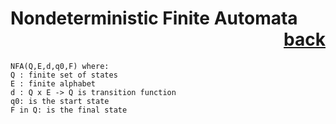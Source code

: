 # Nondeterministic Finite Automata           <div style="text-align: right">[back](https://github.com/andrewkuhl/Automata)</div>

```
NFA(Q,E,d,q0,F) where:
Q : finite set of states
E : finite alphabet
d : Q x E -> Q is transition function
q0: is the start state
F in Q: is the final state
```
